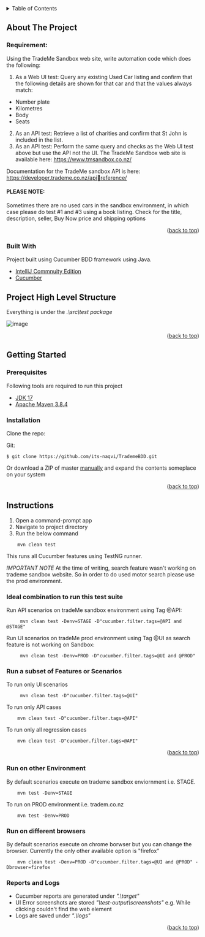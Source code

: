 <!-- TABLE OF CONTENTS -->
<details>
  <summary>Table of Contents</summary>
  <ol>
    <li>
      <a href="#about-the-project">About The Project</a>
      <ul>
        <li><a href="#Requirement">Requirement</a></li>
        <li><a href="#Built-With">Built With</a></li>
      </ul>
    </li>
    <li>
      <a href="#getting-started">Getting Started</a>
      <ul>
        <li><a href="#prerequisites">Prerequisites</a></li>
        <li><a href="#installation">Installation</a></li>
      </ul>
    </li>
    <li>
      <a href="#Instructions">Instructions</a>
      <ul>
        <li><a href="#Ideal-combination-to-run-this-test-suite">Ideal combination to run this test suite</a></li>
        <li><a href="#Run-a-subset-of-Features-or-Scenarios">Run a subset of Features or Scenarios</a></li>
        <li><a href="#Run-on-other-Environment">Run on other Environment</a></li>
        <li><a href="#Run-on-different-browsers">Run on different browsers</a></li>
        <li><a href="#Reports-and-Logs">Reports and Logs</a></li>
      </ul>
    </li>
  </ol>
</details>



<!-- ABOUT THE PROJECT -->
## About The Project

### Requirement:
Using the TradeMe Sandbox web site, write automation code which does the following:

1. As a Web UI test: Query any existing Used Car listing and confirm that the following details 
are shown for that car and that the values always match:
* Number plate
* Kilometres
* Body
* Seats
2. As an API test: Retrieve a list of charities and confirm that St John is included in the list.
3. As an API test: Perform the same query and checks as the Web UI test above but use the 
API not the UI.
The TradeMe Sandbox web site is available here: https://www.tmsandbox.co.nz/

Documentation for the TradeMe sandbox API is here: https://developer.trademe.co.nz/apireference/

#### PLEASE NOTE:
Sometimes there are no used cars in the sandbox environment, in which case please 
do test #1 and #3 using a book listing. Check for the title, description, seller, Buy Now price and
shipping options

<p align="right">(<a href="#top">back to top</a>)</p>



### Built With

Project built using Cucumber BDD framework using Java.

* [IntelliJ Commnuity Edition](https://www.jetbrains.com/idea/download/#section=windows/)
* [Cucumber](https://cucumber.io//)

## Project High Level Structure
Everything is under the *.\src\test package*

![image](https://user-images.githubusercontent.com/96668683/148872977-175ed615-8226-4278-9247-3607b98d6621.png)


<p align="right">(<a href="#top">back to top</a>)</p>



<!-- GETTING STARTED -->
## Getting Started

### Prerequisites

Following tools are required to run this project
* [JDK 17](https://www.oracle.com/java/technologies/downloads/#jdk17-windows/)
* [Apache Maven 3.8.4](https://maven.apache.org/download.cgi/)


### Installation

Clone the repo:

Git:
```
$ git clone https://github.com/its-naqvi/TrademeBDD.git
```

Or download a ZIP of master [manually](https://github.com/its-naqvi/TrademeBDD/archive/refs/heads/master.zip) and expand the contents someplace on your system

<p align="right">(<a href="#top">back to top</a>)</p>

## Instructions

1. Open a command-prompt app
2. Navigate to project directory
3. Run the below command
```
    mvn clean test
```
This runs all Cucumber features using TestNG runner.

*IMPORTANT NOTE*
At the time of writing, search feature wasn't working on trademe sandbox website. So in order to do used motor search please use the prod environment. 

### Ideal combination to run this test suite
Run API scenarios on tradeMe sandbox environment using Tag @API:
```
     mvn clean test -Denv=STAGE -D"cucumber.filter.tags=@API and @STAGE"
```

Run UI scenarios on tradeMe prod environment using Tag @UI as search feature is not working on Sandbox:
```
     mvn clean test -Denv=PROD -D"cucumber.filter.tags=@UI and @PROD"
```

### Run a subset of Features or Scenarios

To run only UI scenarios
```
     mvn clean test -D"cucumber.filter.tags=@UI"
```
To run only API cases
```
    mvn clean test -D"cucumber.filter.tags=@API"
```
To run only all regression cases
```
    mvn clean test -D"cucumber.filter.tags=@API"
```

<p align="right">(<a href="#top">back to top</a>)</p>

### Run on other Environment
By default scenarios execute on trademe sandbox enviornment i.e. STAGE.
```
    mvn test -Denv=STAGE
```
To run on PROD environment i.e. tradem.co.nz
```
    mvn test -Denv=PROD
```

### Run on different browsers
By default scenarios execute on chrome borwser but you can change the browser. Currently the only other available option is "firefox"
```
    mvn clean test -Denv=PROD -D"cucumber.filter.tags=@UI and @PROD" -Dbrowser=firefox
```

### Reports and Logs
* Cucumber reports are generated under *".\target"*
* UI Error screenshots are stored *"\test-output\screenshots"* e.g. While clicking couldn't find the web element
* Logs are saved under *".\logs"*


<p align="right">(<a href="#top">back to top</a>)</p>
